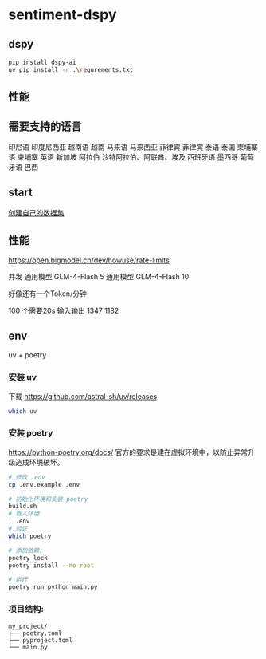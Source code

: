# sentiment-dspy

## dspy

```bash
pip install dspy-ai
uv pip install -r .\requrements.txt
```

## 性能

## 需要支持的语言

印尼语	印度尼西亚
越南语	越南
马来语	马来西亚
菲律宾	菲律宾
泰语	泰国
柬埔寨语	柬埔寨
英语	新加坡
阿拉伯	沙特阿拉伯、阿联酋、埃及
西班牙语	墨西哥
葡萄牙语	巴西

## start


[创建自己的数据集](https://huggingface.co/learn/nlp-course/zh-CN/chapter5/5)

## 性能

https://open.bigmodel.cn/dev/howuse/rate-limits

并发
通用模型 GLM-4-Flash 5
通用模型 GLM-4-Flash 10

好像还有一个Token/分钟

100 个需要20s
输入输出
1347	1182
## env

uv + poetry

### 安装 uv

下载 https://github.com/astral-sh/uv/releases

```bash
which uv
```

### 安装 poetry

https://python-poetry.org/docs/ 官方的要求是建在虚拟环境中，以防止异常升级造成环境破坏。

```bash
# 修改 .env
cp .env.example .env

# 初始化环境和安装 poetry
build.sh
# 载入环境
. .env
# 验证
which poetry

# 添加依赖:
poetry lock
poetry install --no-root

# 运行
poetry run python main.py
```

### 项目结构:
```
my_project/
├── poetry.toml
├── pyproject.toml
└── main.py
```

